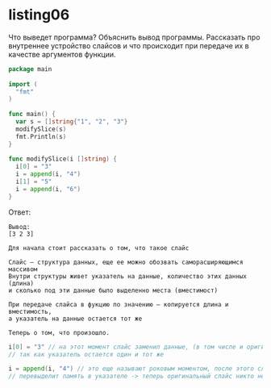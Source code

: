 # listing06

Что выведет программа? Объяснить вывод программы. Рассказать про внутреннее устройство слайсов и что происходит при передаче их в качестве аргументов функции.

```go
package main
 
import (
  "fmt"
)
 
func main() {
  var s = []string{"1", "2", "3"}
  modifySlice(s)
  fmt.Println(s)
}
 
func modifySlice(i []string) {
  i[0] = "3"
  i = append(i, "4")
  i[1] = "5"
  i = append(i, "6")
}
```

Ответ:

```
Вывод:
[3 2 3]

Для начала стоит рассказать о том, что такое слайс

Слайс – структура данных, еще ее можно обозвать саморасширяющимся массивом
Внутри структуры живет указатель на данные, количество этих данных (длина)
и сколько под эти данные было выделенно места (вместимост)

При передаче слайса в фукцию по значению – копируется длина и вместимость,
а указатель на данные остается тот же

Теперь о том, что произошло.
```

```go
i[0] = "3" // на этот момент слайс заменил данные, (в том числе и оригинальные),
// так как указатель остается один и тот же

i = append(i, "4") // это еще называют роковым моментом, после этого слайс
// перевыделит память в указателе -> теперь оригинальный слайс никто не тронет...
```